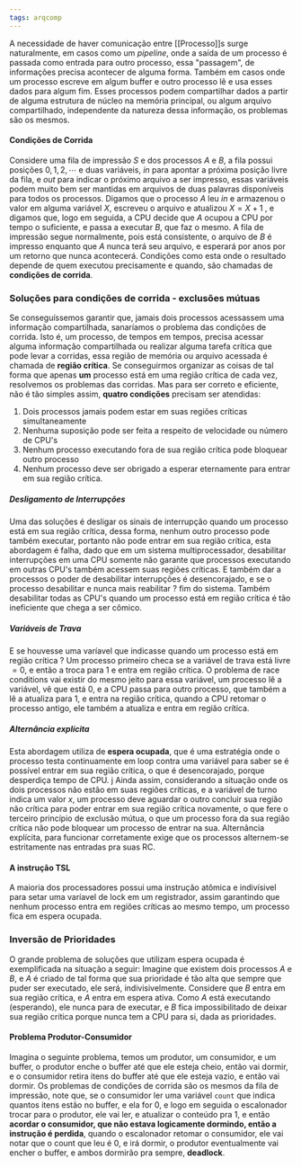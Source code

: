 ```yaml
---
tags: arqcomp
---
```


A necessidade de haver comunicação entre [[Processo]]s surge naturalmente, em casos como um *pipeline*, onde a saída de um processo é passada como entrada para outro processo, essa "passagem",  de informações precisa acontecer de alguma forma. Também em casos onde um processo escreve em algum buffer e outro processo lê e usa esses dados para algum fim. Esses processos podem compartilhar dados a partir de alguma estrutura de núcleo na memória principal, ou algum arquivo compartilhado, independente da natureza dessa informação, os problemas são os mesmos.

#### Condições de Corrida

Considere uma fila de impressão $S$ e dos processos $A$ e $B$, a fila possui posições $0,1,2,\cdots$ e duas variáveis, $in$ para apontar a próxima posição livre da fila, e $out$ para indicar o próximo arquivo a ser impresso, essas variáveis podem muito bem ser mantidas em arquivos de duas palavras disponíveis para todos os processos. Digamos que o processo $A$ leu $in$ e armazenou o valor em alguma variável $X$, escreveu o arquivo e atualizou $X = X + 1$ , e digamos que, logo em seguida, a CPU decide que $A$ ocupou a CPU por tempo o suficiente, e passa a executar $B$, que faz o mesmo. A fila de impressão segue normalmente, pois está consistente, o arquivo de $B$ é impresso enquanto que $A$ nunca terá seu arquivo, e esperará por anos por um retorno que nunca acontecerá. Condições como esta onde o resultado depende de quem executou precisamente e quando, são chamadas de **condições de corrida**.


### Soluções para condições de corrida - exclusões mútuas

Se conseguíssemos garantir que, jamais dois processos acessassem uma informação compartilhada, sanaríamos o problema das condições de corrida. Isto é, um processo, de tempos em tempos, precisa acessar alguma informação compartilhada ou realizar alguma tarefa crítica que pode levar a corridas, essa região de memória ou arquivo acessada é chamada de **região crítica**. Se conseguirmos organizar as coisas de tal forma que apenas **um** processo está em uma região crítica de cada vez, resolvemos os problemas das corridas. Mas para ser correto e eficiente, não é tão simples assim, **quatro condições** precisam ser atendidas:

1. Dois processos jamais podem estar em suas regiões críticas simultaneamente
2. Nenhuma suposição pode ser feita a respeito de velocidade ou número de CPU's
3. Nenhum processo executando fora de sua região crítica pode bloquear outro processo
4. Nenhum processo deve ser obrigado a esperar eternamente para entrar em sua região crítica.


##### Desligamento de Interrupções

Uma das soluções é desligar os sinais de interrupção quando um processo está em sua região crítica, dessa forma, nenhum outro processo pode também executar, portanto não pode entrar em sua região crítica, esta abordagem é falha, dado que em um sistema multiprocessador, desabilitar interrupções em uma CPU somente não garante que processos executando em outras CPU's também acessem suas regiões críticas.
E também dar a processos o poder de desabilitar interrupções é desencorajado, e se o processo desabilitar e nunca mais reabilitar ? fim do sistema. Também desabilitar todas as CPU's quando um processo está em região crítica é tão ineficiente que chega a ser cômico.

##### Variáveis de Trava

E se houvesse uma varíavel que indicasse quando um processo está em região crítica ? Um processo primeiro checa se a variável de trava está livre $= 0$, e então a troca para $1$ e entra em região crítica. O problema de race conditions vai existir do mesmo jeito para essa variável, um processo lê a variável, vê que está $0$, e a CPU passa para outro processo, que também a lê a atualiza para $1$, e entra na região crítica, quando a CPU retomar o processo antigo, ele também a atualiza e entra em região crítica.

##### Alternância explícita

Esta abordagem utiliza de **espera ocupada**, que é uma estratégia onde o processo testa continuamente em loop contra uma variável para saber se é possível entrar em sua região crítica, o que é desencorajado, porque desperdiça tempo de CPU. 
j
Ainda assim, considerando a situação onde os dois processos não estão em suas regiões críticas, e a variável de turno indica um valor $x$, um processo deve aguardar o outro concluir sua região não crítica para poder entrar em sua região crítica novamente, o que fere o terceiro princípio de exclusão mútua, o que um processo fora da sua região crítica não pode bloquear um processo de entrar na sua. Alternância explícita, para funcionar corretamente exige que os processos alternem-se estritamente nas entradas pra suas RC.


#### A instrução TSL

A maioria dos processadores possui uma instrução atômica e indivísivel para setar uma varíavel de lock em um registrador, assim garantindo que nenhum processo entra em regiões críticas ao mesmo tempo, um processo fica em espera ocupada.


### Inversão de Prioridades

O grande problema de soluções que utilizam espera ocupada é exemplificada na situação a seguir: Imagine que existem dois processos $A$ e $B$, e $A$ é criado de tal forma que sua prioridade é tão alta que sempre que puder ser executado, ele será, indivisivelmente. Considere que $B$ entra em sua região crítica, e $A$ entra em espera ativa. Como $A$ está executando (esperando), ele nunca para de executar, e $B$ fica impossibilitado de deixar sua região crítica porque nunca tem a CPU para si, dada as prioridades.

#### Problema Produtor-Consumidor

Imagina o seguinte problema, temos um produtor, um consumidor, e um buffer, o produtor enche o buffer até que ele esteja cheio, então vai dormir, e o consumidor retira itens do buffer até que ele esteja vazio, e então vai dormir.
Os problemas de condições de corrida são os mesmos da fila de impressão, note que, se o consumidor ler uma variável `count` que indica quantos itens estão no buffer, e ela for 0, e logo em seguida o escalonador trocar para o produtor, ele vai ler, e atualizar o conteúdo pra 1, e então **acordar o consumidor, que não estava logicamente dormindo, então a instrução é perdida**, quando o escalonador retomar o consumidor, ele vai notar que o count que leu é $0$, e irá dormir, o produtor eventualmente vai encher o buffer, e ambos dormirão pra sempre, **deadlock**.

